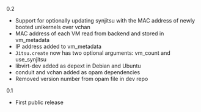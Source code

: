 0.2
- Support for optionally updating synjitsu with the MAC address of newly booted unikernels over vchan
- MAC address of each VM read from backend and stored in vm_metadata
- IP address added to vm_metadata
- `Jitsu.create` now has two optional arguments: vm_count and use_synjitsu
- libvirt-dev added as depext in Debian and Ubuntu
- conduit and vchan added as opam dependencies
- Removed version number from opam file in dev repo

0.1 
- First public release
